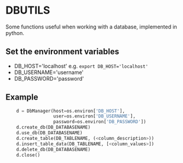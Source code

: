# DBUTILS
Some functions useful when working with a database, implemented in python.

## Set the environment variables
  - DB_HOST='localhost'  e.g. ``export DB_HOST='localhost'``
  - DB_USERNAME='username'
  - DB_PASSWORD='password'

## Example
```python
    d = DbManager(host=os.environ['DB_HOST'],
                  user=os.environ['DB_USERNAME'],
                  password=os.environ['DB_PASSWORD'])
    d.create_db(DB_DATABASENAME)
    d.use_db(DB_DATABASENAME)
    d.create_table(DB_TABLENAME, (<column_description>))
    d.insert_table_data(DB_TABLENAME, [<column_values>])
    d.delete_db(DB_DATABASENAME)
    d.close()
```
